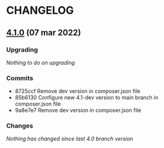 # CHANGELOG

## [4.1.0](https://github.com/softspring/crudl-controller/releases/tag/4.1.0) (07 mar 2022)

### Upgrading

*Nothing to do on upgrading*

### Commits

- 8725ccf Remove dev version in composer.json file
- 85b6130 Configure new 4.1-dev version to main branch in composer.json file
- 9a8e7e7 Remove dev version in composer.json file

### Changes

*Nothing has changed since last 4.0 branch version*
